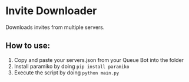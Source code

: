# Invite Downloader
Downloads invites from multiple servers.

## How to use:
1. Copy and paste your servers.json from your Queue Bot into the folder
2. Install paramiko by doing ``pip install paramiko``
3. Execute the script by doing ``python main.py``
